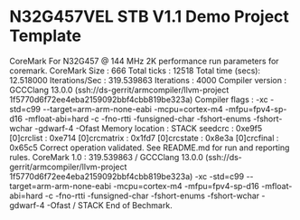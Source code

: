 # N32G457VEL STB V1.1 Demo Project Template

CoreMark For N32G457 @ 144 MHz
2K performance run parameters for coremark.
CoreMark Size    : 666
Total ticks      : 12518
Total time (secs): 12.518000
Iterations/Sec   : 319.539863
Iterations       : 4000
Compiler version : GCCClang 13.0.0 (ssh://ds-gerrit/armcompiler/llvm-project 1f5770d6f72ee4eba2159092bbf4cbb819be323a)
Compiler flags   : -xc -std=c99 --target=arm-arm-none-eabi -mcpu=cortex-m4 -mfpu=fpv4-sp-d16 -mfloat-abi=hard -c -fno-rtti -funsigned-char -fshort-enums -fshort-wchar -gdwarf-4 -Ofast
Memory location  : STACK
seedcrc          : 0xe9f5
[0]crclist       : 0xe714
[0]crcmatrix     : 0x1fd7
[0]crcstate      : 0x8e3a
[0]crcfinal      : 0x65c5
Correct operation validated. See README.md for run and reporting rules.
CoreMark 1.0 : 319.539863 / GCCClang 13.0.0 (ssh://ds-gerrit/armcompiler/llvm-project 1f5770d6f72ee4eba2159092bbf4cbb819be323a) -xc -std=c99 --target=arm-arm-none-eabi -mcpu=cortex-m4 -mfpu=fpv4-sp-d16 -mfloat-abi=hard -c -fno-rtti -funsigned-char -fshort-enums -fshort-wchar -gdwarf-4 -Ofast / STACK
End of Bechmark.

